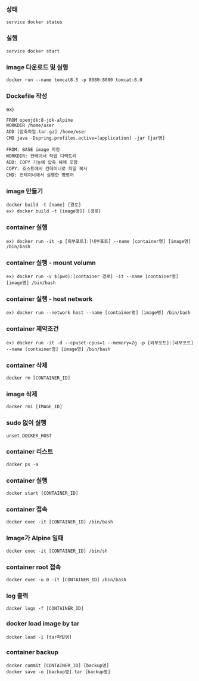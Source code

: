 ### 상태
    service docker status

### 실행
    service docker start

### image 다운로드 및 실행
    docker run --name tomcat8.5 -p 8080:8080 tomcat:8.0

### Dockefile 작성
ex)
```
FROM openjdk:8-jdk-alpine
WORKDIR /home/user
ADD [압축파일.tar.gz] /home/user
CMD java -Dspring.profiles.active=[application] -jar [jar명]
```
    FROM: BASE image 지정
    WORKDIR: 컨테이너 작업 디렉토리
    ADD: COPY 기능에 압축 해체 포함
    COPY: 호스트에서 컨테이너로 파일 복사
    CMD: 컨테이너에서 실행한 명령어

### image 만들기
    docker build -t [name] [경로]
    ex) docker build -t [image명]] [경로]

### container 실행
    ex) docker run -it -p [외부포트]:[내부포트] --name [container명] [image명] /bin/bash

### container 실행 - mount volumn
    ex) docker run -v $(pwd):[container 경로] -it --name [container명] [image명] /bin/bash   

### container 실행 - host network
    ex) docker run --network host --name [container명] [image명] /bin/bash

### container 제약조건
    ex) docker run -it -d --cpuset-cpus=1 --memory=2g -p [외부포트]:[내부포트] --name [container명] [image명] /bin/bash

### container 삭제
    docker rm [CONTAINER_ID]

### image 삭제
    docker rmi [IMAGE_ID]

### sudo 없이 실행
    unset DOCKER_HOST

### container 리스트
    docker ps -a

### container 실행
    docker start [CONTAINER_ID]

### container 접속
    docker exec -it [CONTAINER_ID] /bin/bash

### Image가 Alpine 일때
    docker exec -it [CONTAINER_ID] /bin/sh

### container root 접속
    docker exec -u 0 -it [CONTAINER_ID] /bin/bash    

### log 출력
    docker logs -f [CONTAINER_ID]

### docker load image by tar
    docker load -i [tar파일명]                           

### container backup
    docker commit [CONTAINER_ID] [backup명]
    docker save -o [backup명].tar [backup명]
    
